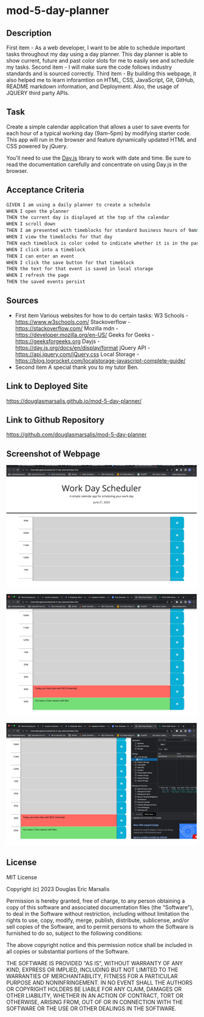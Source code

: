 # mod-5-day-planner

## Description

First item - As a web developer, I want to be able to schedule important tasks throughout my day using a day planner. This day planner is able to show current, future and past color slots for me to easily see and schedule my tasks.
Second item - I will make sure the code follows industry standards and is sourced correctly.
Third item - By building this webpage, it also helped me to learn inforamtion on HTML, CSS, JavaScript, Git, GitHub, README markdown information, and Deployment. Also, the usage of JQUERY third party APIs.

## Task

Create a simple calendar application that allows a user to save events for each hour of a typical working day (9am&ndash;5pm) by modifying starter code. This app will run in the browser and feature dynamically updated HTML and CSS powered by jQuery.

You'll need to use the [Day.js](https://day.js.org/en/) library to work with date and time. Be sure to read the documentation carefully and concentrate on using Day.js in the browser.

## Acceptance Criteria

```md
GIVEN I am using a daily planner to create a schedule
WHEN I open the planner
THEN the current day is displayed at the top of the calendar
WHEN I scroll down
THEN I am presented with timeblocks for standard business hours of 9am&ndash;5pm
WHEN I view the timeblocks for that day
THEN each timeblock is color coded to indicate whether it is in the past, present, or future
WHEN I click into a timeblock
THEN I can enter an event
WHEN I click the save button for that timeblock
THEN the text for that event is saved in local storage
WHEN I refresh the page
THEN the saved events persist
```

## Sources

- First item Various websites for how to do certain tasks:
  W3 Schools - https://www.w3schools.com/
  Stackoverflow - https://stackoverflow.com/
  Mozilla mdn - https://developer.mozilla.org/en-US/
  Geeks for Geeks - https://geeksforgeeks.org
  Dayjs - https://day.js.org/docs/en/display/format
  jQuery API - https://api.jquery.com/jQuery.css
  Local Storage - https://blog.logrocket.com/localstorage-javascript-complete-guide/
- Second item A special thank you to my tutor Ben.

## Link to Deployed Site

https://douglasmarsalis.github.io/mod-5-day-planner/

## Link to Github Repository

https://github.com/douglasmarsalis/mod-5-day-planner

## Screenshot of Webpage

![Screen shot of my webpage](assets/images/Screenshot-dayPlanner1.png)

![Screen shot of my webpage](assets/images/Screenshot-dayPlanner2.png)

![Screen shot of my webpage](assets/images/Screenshot-dayPlanner3.png)

## License

MIT License

Copyright (c) 2023 Douglas Eric Marsalis

Permission is hereby granted, free of charge, to any person obtaining a copy of this software and associated documentation files (the "Software"), to deal in the Software without restriction, including without limitation the rights to use, copy, modify, merge, publish, distribute, sublicense, and/or sell copies of the Software, and to permit persons to whom the Software is furnished to do so, subject to the following conditions:

The above copyright notice and this permission notice shall be included in all copies or substantial portions of the Software.

THE SOFTWARE IS PROVIDED "AS IS", WITHOUT WARRANTY OF ANY KIND, EXPRESS OR IMPLIED, INCLUDING BUT NOT LIMITED TO THE WARRANTIES OF MERCHANTABILITY, FITNESS FOR A PARTICULAR PURPOSE AND NONINFRINGEMENT. IN NO EVENT SHALL THE AUTHORS OR COPYRIGHT HOLDERS BE LIABLE FOR ANY CLAIM, DAMAGES OR OTHER LIABILITY, WHETHER IN AN ACTION OF CONTRACT, TORT OR OTHERWISE, ARISING FROM, OUT OF OR IN CONNECTION WITH THE SOFTWARE OR THE USE OR OTHER DEALINGS IN THE SOFTWARE.

